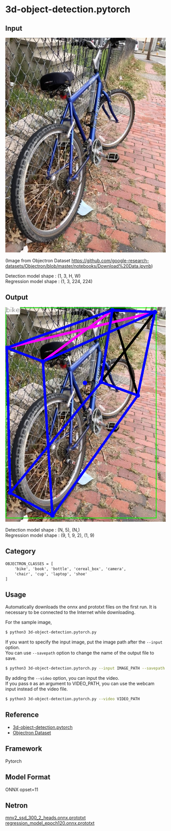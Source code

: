 # 3d-object-detection.pytorch

## Input

![Input](demo.jpg)

(Image from Objectron Dataset https://github.com/google-research-datasets/Objectron/blob/master/notebooks/Download%20Data.ipynb)

Detection model shape : (1, 3, H, W)  
Regression model shape : (1, 3, 224, 224)  

## Output

![Output](output.png)

Detection model shape : (N, 5), (N,)  
Regression model shape : (9, 1, 9, 2), (1, 9) 

## Category
```
OBJECTRON_CLASSES = [
    'bike', 'book', 'bottle', 'cereal_box', 'camera', 
    'chair', 'cup', 'laptop', 'shoe'
]
```

## Usage
Automatically downloads the onnx and prototxt files on the first run.
It is necessary to be connected to the Internet while downloading.

For the sample image,
``` bash
$ python3 3d-object-detection.pytorch.py
```

If you want to specify the input image, put the image path after the `--input` option.  
You can use `--savepath` option to change the name of the output file to save.
```bash
$ python3 3d-object-detection.pytorch.py --input IMAGE_PATH --savepath SAVE_IMAGE_PATH
```

By adding the `--video` option, you can input the video.   
If you pass `0` as an argument to VIDEO_PATH, you can use the webcam input instead of the video file.
```bash
$ python3 3d-object-detection.pytorch.py --video VIDEO_PATH
```

## Reference

- [3d-object-detection.pytorch](https://github.com/sovrasov/3d-object-detection.pytorch)
- [Objectron Dataset](https://github.com/google-research-datasets/Objectron)

## Framework

Pytorch

## Model Format

ONNX opset=11

## Netron

[mnv2_ssd_300_2_heads.onnx.prototxt](https://netron.app/?url=https://storage.googleapis.com/ailia-models/3d-object-detection.pytorch/mnv2_ssd_300_2_heads.onnx.prototxt)  
[regression_model_epoch120.onnx.prototxt](https://netron.app/?url=https://storage.googleapis.com/ailia-models/3d-object-detection.pytorch/regression_model_epoch120.onnx.prototxt)
